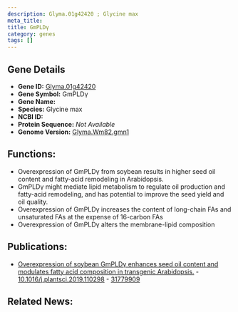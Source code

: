 ```yaml
---
description: Glyma.01g42420 ; Glycine max
meta_title:
title: GmPLDγ
category: genes
tags: []
---
```


## Gene Details
- **Gene ID:**	[Glyma.01g42420](https://www.maizegdb.org/gene_center/gene/Glyma.01g42420)
- **Gene Symbol:** GmPLDγ
- **Gene Name:** 
- **Species:** Glycine max
- **NCBI ID:** [  ]()
- **Protein Sequence:** *Not Available*
- **Genome Version:** [Glyma.Wm82.gmn1]()

## Functions:
   - Overexpression of GmPLDγ from soybean results in higher seed oil content and fatty-acid remodeling in Arabidopsis.
   - GmPLDγ might mediate lipid metabolism to regulate oil production and fatty-acid remodeling, and has potential to improve the seed yield and oil quality.
   - Overexpression of GmPLDγ increases the content of long-chain FAs and unsaturated FAs at the expense of 16-carbon FAs
   - Overexpression of GmPLDγ alters the membrane-lipid composition

## Publications:
   - [Overexpression of soybean GmPLDγ enhances seed oil content and modulates fatty acid composition in transgenic Arabidopsis.]( https://www.sciencedirect.com/science/article/pii/S0168945219308404?via%3Dihub ) - [10.1016/j.plantsci.2019.110298]( https://www.sciencedirect.com/science/article/pii/S0168945219308404?via%3Dihub ) - [31779909](https://pubmed.ncbi.nlm.nih.gov/31779909/)

## Related News:
